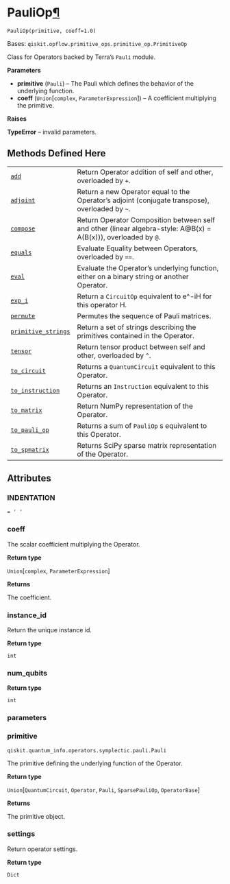 # PauliOp[¶](#pauliop "Permalink to this headline")

<span id="undefined" />

`PauliOp(primitive, coeff=1.0)`

Bases: `qiskit.opflow.primitive_ops.primitive_op.PrimitiveOp`

Class for Operators backed by Terra’s `Pauli` module.

**Parameters**

*   **primitive** (`Pauli`) – The Pauli which defines the behavior of the underlying function.
*   **coeff** (`Union`\[`complex`, `ParameterExpression`]) – A coefficient multiplying the primitive.

**Raises**

**TypeError** – invalid parameters.

## Methods Defined Here

|                                                                                                                                                                                            |                                                                                                                  |
| ------------------------------------------------------------------------------------------------------------------------------------------------------------------------------------------ | ---------------------------------------------------------------------------------------------------------------- |
| [`add`](qiskit.opflow.primitive_ops.PauliOp.add#qiskit.opflow.primitive_ops.PauliOp.add "qiskit.opflow.primitive_ops.PauliOp.add")                                                         | Return Operator addition of self and other, overloaded by `+`.                                                   |
| [`adjoint`](qiskit.opflow.primitive_ops.PauliOp.adjoint#qiskit.opflow.primitive_ops.PauliOp.adjoint "qiskit.opflow.primitive_ops.PauliOp.adjoint")                                         | Return a new Operator equal to the Operator’s adjoint (conjugate transpose), overloaded by `~`.                  |
| [`compose`](qiskit.opflow.primitive_ops.PauliOp.compose#qiskit.opflow.primitive_ops.PauliOp.compose "qiskit.opflow.primitive_ops.PauliOp.compose")                                         | Return Operator Composition between self and other (linear algebra-style: A\@B(x) = A(B(x))), overloaded by `@`. |
| [`equals`](qiskit.opflow.primitive_ops.PauliOp.equals#qiskit.opflow.primitive_ops.PauliOp.equals "qiskit.opflow.primitive_ops.PauliOp.equals")                                             | Evaluate Equality between Operators, overloaded by `==`.                                                         |
| [`eval`](qiskit.opflow.primitive_ops.PauliOp.eval#qiskit.opflow.primitive_ops.PauliOp.eval "qiskit.opflow.primitive_ops.PauliOp.eval")                                                     | Evaluate the Operator’s underlying function, either on a binary string or another Operator.                      |
| [`exp_i`](qiskit.opflow.primitive_ops.PauliOp.exp_i#qiskit.opflow.primitive_ops.PauliOp.exp_i "qiskit.opflow.primitive_ops.PauliOp.exp_i")                                                 | Return a `CircuitOp` equivalent to e^-iH for this operator H.                                                    |
| [`permute`](qiskit.opflow.primitive_ops.PauliOp.permute#qiskit.opflow.primitive_ops.PauliOp.permute "qiskit.opflow.primitive_ops.PauliOp.permute")                                         | Permutes the sequence of Pauli matrices.                                                                         |
| [`primitive_strings`](qiskit.opflow.primitive_ops.PauliOp.primitive_strings#qiskit.opflow.primitive_ops.PauliOp.primitive_strings "qiskit.opflow.primitive_ops.PauliOp.primitive_strings") | Return a set of strings describing the primitives contained in the Operator.                                     |
| [`tensor`](qiskit.opflow.primitive_ops.PauliOp.tensor#qiskit.opflow.primitive_ops.PauliOp.tensor "qiskit.opflow.primitive_ops.PauliOp.tensor")                                             | Return tensor product between self and other, overloaded by `^`.                                                 |
| [`to_circuit`](qiskit.opflow.primitive_ops.PauliOp.to_circuit#qiskit.opflow.primitive_ops.PauliOp.to_circuit "qiskit.opflow.primitive_ops.PauliOp.to_circuit")                             | Returns a `QuantumCircuit` equivalent to this Operator.                                                          |
| [`to_instruction`](qiskit.opflow.primitive_ops.PauliOp.to_instruction#qiskit.opflow.primitive_ops.PauliOp.to_instruction "qiskit.opflow.primitive_ops.PauliOp.to_instruction")             | Returns an `Instruction` equivalent to this Operator.                                                            |
| [`to_matrix`](qiskit.opflow.primitive_ops.PauliOp.to_matrix#qiskit.opflow.primitive_ops.PauliOp.to_matrix "qiskit.opflow.primitive_ops.PauliOp.to_matrix")                                 | Return NumPy representation of the Operator.                                                                     |
| [`to_pauli_op`](qiskit.opflow.primitive_ops.PauliOp.to_pauli_op#qiskit.opflow.primitive_ops.PauliOp.to_pauli_op "qiskit.opflow.primitive_ops.PauliOp.to_pauli_op")                         | Returns a sum of `PauliOp` s equivalent to this Operator.                                                        |
| [`to_spmatrix`](qiskit.opflow.primitive_ops.PauliOp.to_spmatrix#qiskit.opflow.primitive_ops.PauliOp.to_spmatrix "qiskit.opflow.primitive_ops.PauliOp.to_spmatrix")                         | Returns SciPy sparse matrix representation of the Operator.                                                      |

## Attributes

<span id="undefined" />

### INDENTATION

`= ' '`

<span id="undefined" />

### coeff

The scalar coefficient multiplying the Operator.

**Return type**

`Union`\[`complex`, `ParameterExpression`]

**Returns**

The coefficient.

<span id="undefined" />

### instance\_id

Return the unique instance id.

**Return type**

`int`

<span id="undefined" />

### num\_qubits

**Return type**

`int`

<span id="undefined" />

### parameters

<span id="undefined" />

### primitive

`qiskit.quantum_info.operators.symplectic.pauli.Pauli`

The primitive defining the underlying function of the Operator.

**Return type**

`Union`\[`QuantumCircuit`, `Operator`, `Pauli`, `SparsePauliOp`, `OperatorBase`]

**Returns**

The primitive object.

<span id="undefined" />

### settings

Return operator settings.

**Return type**

`Dict`
